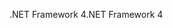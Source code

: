 <span data-ttu-id="ecc7d-101">.NET Framework 4</span><span class="sxs-lookup"><span data-stu-id="ecc7d-101">.NET Framework 4</span></span>